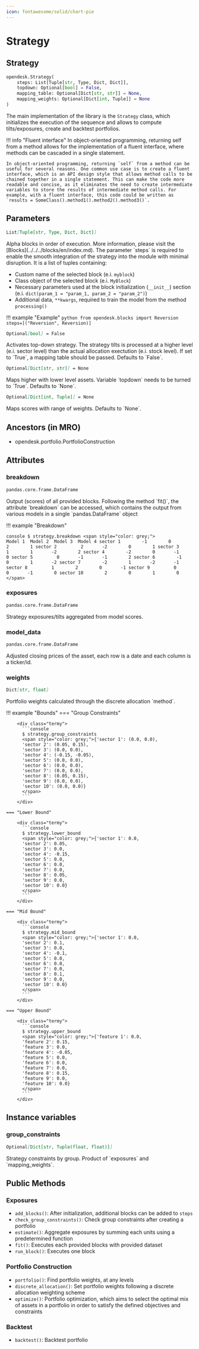 ```yaml
---
icon: fontawesome/solid/chart-pie
---
```


# Strategy

## Strategy

```python
opendesk.Strategy(
    steps: List[Tuple[str, Type, Dict, Dict]], 
    topdown: Optional[bool] = False, 
    mapping_table: Optional[Dict[str, str]] = None, 
    mapping_weights: Optional[Dict[int, Tuple]] = None
)
```

The main implementation of the library is the `Strategy` class, which initializes the execution of the sequence and allows to compute tilts/exposures, create and backtest portfolios.

!!! info "Fluent interface"
    In object-oriented programming, returning self from a method allows for the implementation of a fluent interface, where methods can be cascaded in a single statement.

    In object-oriented programming, returning `self` from a method can be useful for several reasons. One common use case is to create a fluent interface, which is an API design style that allows method calls to be chained together in a single statement. This can make the code more readable and concise, as it eliminates the need to create intermediate variables to store the results of intermediate method calls. For example, with a fluent interface, this code could be written as `results = SomeClass().method1().method2().method3()`.

## Parameters

``` markdown title="steps"
List[Tuple[str, Type, Dict, Dict]]
```
<div class="result" markdown>
Alpha blocks in order of execution. More information, please visit the [Blocks](../../../blocks/en/index.md).
The parameter `steps` is required to enable the smooth integration of the strategy into the module with minimal disruption. It is a list of tuples containing:

* Custom name of the selected block (e.i. `myblock`)
* Class object of the selected block (e.i. `MyBlock`)
* Necessary parameters used at the block initialization (`__init__`) section (e.i. `dict(param_1 = "param_1, param_2 = "param_2")`)
* Additional data, `**kwargs`, required to train the model from the method `processing()`

!!! example "Example"
    ```python
    from opendesk.blocks import Reversion
    steps=[("Reversion", Reversion)]
    ```

</div>

``` markdown title="topdown"
Optional[bool] = False
```
<div class="result" markdown>
Activates top-down strategy. The strategy tilts is processed at a higher level (e.i. sector level) than the actual allocation exectution (e.i. stock level). If set to `True`, a mapping table should be passed. Defaults to `False`.
</div>

``` markdown title="mapping_table"
Optional[Dict[str, str]] = None
```
<div class="result" markdown>
Maps higher with lower level assets. Variable `topdown` needs to be turned to `True`. Defaults to `None`.
</div>

``` markdown title="mapping_weights"
Optional[Dict[int, Tuple]] = None
```
<div class="result" markdown>
Maps scores with range of weights. Defaults to `None`.
</div>

## Ancestors (in MRO)

* opendesk.portfolio.PortfolioConstruction

## Attributes

### breakdown

``` markdown title="breakdown"
pandas.core.frame.DataFrame
```
<div class="result" markdown>
Output (scores) of all provided blocks. Following the method `fit()`, the attribute `breakdown` can be accessed, which contains the output from various models in a single `pandas.DataFrame` object

!!! example "Breakdown"
    <div class="termy">
    ```console
    $ strategy.breakdown
    <span style="color: grey;">           Model 1  Model 2  Model 3  Model 4
    sector 1        -1        0        2        1
    sector 2         2       -2        0        1
    sector 3         1        1       -2        2
    sector 4        -2        0       -1        0
    sector 5         0       -1       -1        2
    sector 6        -1        0        1       -2
    sector 7        -2        1       -2       -1
    sector 8         1        2        0       -1
    sector 9         0        0       -1        0
    sector 10        2        0        1        0
    </span>
    ```
    </div>

</div>

### exposures

``` markdown title="exposures"
pandas.core.frame.DataFrame
```
<div class="result" markdown>
Strategy exposures/tilts aggregated from model scores.
</div>


### model_data

``` markdown title="model_data"
pandas.core.frame.DataFrame
```
<div class="result" markdown>
Adjusted closing prices of the asset, each row is a date and each column is a ticker/id.
</div>

### weights

``` markdown title="weights"
Dict[str, float]
```
<div class="result" markdown>
Portfolio weights calculated through the discrete allocation `method`.
</div>

!!! example "Bounds"
    === "Group Constraints"

        <div class="termy">
          ```console
          $ strategy.group_constraints
          <span style="color: grey;">{'sector 1': (0.0, 0.0),
          'sector 2': (0.05, 0.15),
          'sector 3': (0.0, 0.0),
          'sector 4': (-0.15, -0.05),
          'sector 5': (0.0, 0.0),
          'sector 6': (0.0, 0.0),
          'sector 7': (0.0, 0.0),
          'sector 8': (0.05, 0.15),
          'sector 9': (0.0, 0.0),
          'sector 10': (0.0, 0.0)}
          </span>
          ```
        </div>

    === "Lower Bound"

        <div class="termy">
          ```console
          $ strategy.lower_bound
          <span style="color: grey;">{'sector 1': 0.0,
          'sector 2': 0.05,
          'sector 3': 0.0,
          'sector 4': -0.15,
          'sector 5': 0.0,
          'sector 6': 0.0,
          'sector 7': 0.0,
          'sector 8': 0.05,
          'sector 9': 0.0,
          'sector 10': 0.0}
          </span>
          ```
        </div>

    === "Mid Bound"

        <div class="termy">
          ```console
          $ strategy.mid_bound
          <span style="color: grey;">{'sector 1': 0.0,
          'sector 2': 0.1,
          'sector 3': 0.0,
          'sector 4': -0.1,
          'sector 5': 0.0,
          'sector 6': 0.0,
          'sector 7': 0.0,
          'sector 8': 0.1,
          'sector 9': 0.0,
          'sector 10': 0.0}
          </span>
          ```
        </div>

    === "Upper Bound"

        <div class="termy">
          ```console
          $ strategy.upper_bound
          <span style="color: grey;">{'feature 1': 0.0,
          'feature 2': 0.15,
          'feature 3': 0.0,
          'feature 4': -0.05,
          'feature 5': 0.0,
          'feature 6': 0.0,
          'feature 7': 0.0,
          'feature 8': 0.15,
          'feature 9': 0.0,
          'feature 10': 0.0}
          </span>
          ```
        </div>

## Instance variables

### group_constraints

``` markdown title="group_constraints"
Optional[Dict[str, Tuple(float, float)]]
```
<div class="result" markdown>
Strategy constraints by group. Product of `exposures` and `mapping_weights`.
</div>

## Public Methods

### Exposures

* `add_blocks()`: After initialization, additional blocks can be added to `steps`
* `check_group_constraints()`: Check group constraints after creating a portfolio
* `estimate()`: Aggregate exposures by summing each units using a predetermined function
* `fit()`: Executes each provided blocks with provided dataset
* `run_block()`: Executes one block

### Portfolio Construction

* `portfolio()`: Find portfolio weights, at any levels
* `discrete_allocation()`: Set portfolio weights following a discrete allocation weighting scheme
* `optimize()`: Portfolio optimization, which aims to select the optimal mix of assets in a portfolio in order to satisfy the defined objectives and constraints

### Backtest

* `backtest()`: Backtest portfolio